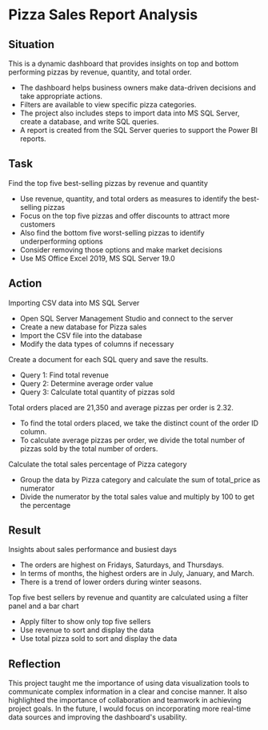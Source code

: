 # Pizza Sales Report Analysis

## Situation

This is a dynamic dashboard that provides insights on top and bottom performing pizzas by revenue, quantity, and total order.

- The dashboard helps business owners make data-driven decisions and take appropriate actions.
- Filters are available to view specific pizza categories.
- The project also includes steps to import data into MS SQL Server, create a database, and write SQL queries.
- A report is created from the SQL Server queries to support the Power BI reports.

## Task

Find the top five best-selling pizzas by revenue and quantity

- Use revenue, quantity, and total orders as measures to identify the best-selling pizzas
- Focus on the top five pizzas and offer discounts to attract more customers
- Also find the bottom five worst-selling pizzas to identify underperforming options
- Consider removing those options and make market decisions
- Use MS Office Excel 2019, MS SQL Server 19.0

## Action

Importing CSV data into MS SQL Server

- Open SQL Server Management Studio and connect to the server
- Create a new database for Pizza sales
- Import the CSV file into the database
- Modify the data types of columns if necessary

Create a document for each SQL query and save the results.

- Query 1: Find total revenue
- Query 2: Determine average order value
- Query 3: Calculate total quantity of pizzas sold

Total orders placed are 21,350 and average pizzas per order is 2.32.

- To find the total orders placed, we take the distinct count of the order ID column.
- To calculate average pizzas per order, we divide the total number of pizzas sold by the total number of orders.

Calculate the total sales percentage of Pizza category

- Group the data by Pizza category and calculate the sum of total_price as numerator
- Divide the numerator by the total sales value and multiply by 100 to get the percentage


## Result

Insights about sales performance and busiest days

- The orders are highest on Fridays, Saturdays, and Thursdays.
- In terms of months, the highest orders are in July, January, and March.
- There is a trend of lower orders during winter seasons.

Top five best sellers by revenue and quantity are calculated using a filter panel and a bar chart

- Apply filter to show only top five sellers
- Use revenue to sort and display the data
- Use total pizza sold to sort and display the data

## Reflection

This project taught me the importance of using data visualization tools to communicate complex information in a clear and concise manner. It also highlighted the importance of collaboration and teamwork in achieving project goals. In the future, I would focus on incorporating more real-time data sources and improving the dashboard's usability.
